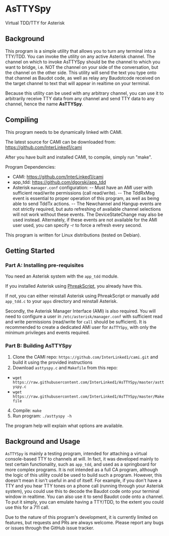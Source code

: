 # AsTTYSpy
Virtual TDD/TTY for Asterisk

## Background

This program is a simple utility that allows you to turn any terminal into a TTY/TDD. You can invoke the utility on any active Asterisk channel. The channel on which to invoke AsTTYSpy should be the channel to which you want to bridge, i.e. NOT the channel on your side of the conversation, but the channel on the other side. This utility will send the text you type onto that channel as Baudot code, as well as relay any Baudotcode received on the target channel to text that will appear in realtime on your terminal.

Because this utility can be used with any arbitrary channel, you can use it to arbitrarily receive TTY data from any channel and send TTY data to any channel, hence the name **AsTTYSpy**.

## Compiling

This program needs to be dynamically linked with CAMI.

The latest source for CAMI can be downloaded from: https://github.com/InterLinked1/cami

After you have built and installed CAMI, to compile, simply run "make".

Program Dependencies:
- CAMI:    https://github.com/InterLinked1/cami
- app_tdd: https://github.com/dgorski/app_tdd
- Asterisk `manager.conf` configuration:
-- Must have an AMI user with sufficient read/write permissions (call read/write).
-- The TddRxMsg event is essential to proper operation of this program, as well as being able to
   send TddTx actions.
-- The Newchannel and Hangup events are not strictly required, but auto refreshing of available channel selections
   will not work without these events. The DeviceStateChange may also be used instead. Alternately, if these
   events are not available for the AMI user used, you can specify -r to force a refresh every second.

This program is written for Linux distributions (tested on Debian).

## Getting Started

### Part A: Installing pre-requisites

You need an Asterisk system with the `app_tdd` module.

If you installed Asterisk using [PhreakScript](https://github.com/InterLinked1/phreakscript), you already have this.

If not, you can either reinstall Asterisk using PhreakScript or manually add `app_tdd.c` to your `apps` directory and reinstall Asterisk.

Secondly, the Asterisk Manager Interface (AMI) is also required. You will need to configure a user in `/etc/asterisk/manager.conf` with sufficient read and write permissions (read/write for `call` should be sufficient). It is recommended to create a dedicated AMI user for `AsTTYSpy`, with only the minimum privileges and events required.

### Part B: Building AsTTYSpy

1. Clone the CAMI repo: `https://github.com/InterLinked1/cami.git` and build it using the provided instructions
3. Download `asttyspy.c` and `Makefile` from this repo:
- `wget https://raw.githubusercontent.com/InterLinked1/AsTTYSpy/master/asttyspy.c`
- `wget https://raw.githubusercontent.com/InterLinked1/AsTTYSpy/master/Makefile`
4. Compile: `make`
5. Run program: `./asttyspy -h`

The program help will explain what options are available.

## Background and Usage

`AsTTYSpy` is mainly a testing program, intended for attaching a virtual console-based TTY to channels at will. In fact, it was developed mainly to test certain functionality, such as `app_tdd`, and used as a springboard for more complex programs. It is not intended as a full CA program, although the logic of this utility could be used to build such a program. However, this doesn't mean it isn't useful in and of itself. For example, if you don't have a TTY and you hear TTY tones on a phone call (running through your Asterisk system), you could use this to decode the Baudot code onto your terminal window in realtime. You can also use it to send Baudot code onto a channel. To put it simply, you can emulate having a TTY/TDD, to the extent you could use this for a 711 call.

Due to the nature of this program's development, it is currently limited on features, but requests and PRs are always welcome. Please report any bugs or issues through the GitHub issue tracker.
